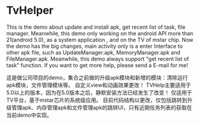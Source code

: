 # TvHelper

This is the demo about update and install apk, get recent list of task, file manager.
Meanwhile, this demo only working on the android API more than 21(android 5.0), as a system application , and on the TV of mstar chip. 
Now the demo has the big changes, main activity only is a enter Interface to other apk file, such as UpdateManager.apk, MemoryManager.apk and FileManager.apk. Meanwhile, this demo always support "get recent list of task" function.
If you want to get more help, please send a E-mail for me!

这是做公司项目的demo，集合之前做的升级apk模块和新增的模块：清除运行apk模块，文件管理模块等。
自定义view和动画效果更改！ TVHelp主要适用于5.0以上的版本，因为在5.0版本之后，静默安装方法已经发生了改变！
仅适用于TV平台，基于mstar芯片的系统级应用。
目前代码结构以更改，仅包括跳转到升级管理apk、内存管理apk和文件管理apk的跳转UI，只有近期任务列表的获取在当前demo中实现。
